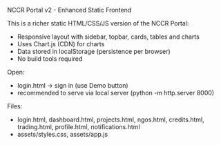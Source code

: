 NCCR Portal v2 - Enhanced Static Frontend

This is a richer static HTML/CSS/JS version of the NCCR Portal:
- Responsive layout with sidebar, topbar, cards, tables and charts
- Uses Chart.js (CDN) for charts
- Data stored in localStorage (persistence per browser)
- No build tools required

Open:
- login.html -> sign in (use Demo button)
- recommended to serve via local server (python -m http.server 8000)

Files:
- login.html, dashboard.html, projects.html, ngos.html, credits.html, trading.html, profile.html, notifications.html
- assets/styles.css, assets/app.js

